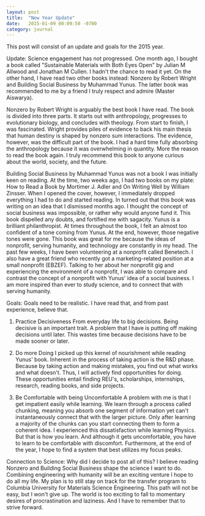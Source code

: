 ```yaml
---
layout: post
title:  "New Year Update"
date:   2015-01-09 00:09:50 -0700
category: journal
---
```


This post will consist of an update and goals for the 2015 year. 

Update: 
Science engagement has not progressed. One month ago, I bought a book called "Sustainable Materials with Both Eyes Open" by Julian M Allwood and Jonathan M Cullen. I hadn't the chance to read it yet. On the other hand, I have read two other books instead: Nonzero by Robert Wright and Building Social Business by Muhammad Yunus. The latter book was recommended to me by a friend I truly respect and admire (Master Aiswarya). 

Nonzero by Robert Wright is arguably the best book I have read. The book is divided into three parts. It starts out with anthropology, progresses to evolutionary biology, and concludes with theology. From start to finish, I was fascinated. Wright provides piles of evidence to back his main thesis that human destiny is shaped by nonzero sum interactions. The evidence, however, was the difficult part of the book. I had a hard time fully absorbing the anthropology because it was overwhelming in quantity. More the reason to read the book again. I truly recommend this book to anyone curious about the world, society, and the future. 

Building Social Business by Muhammad Yunus was not a book I was initially keen on reading. At the time, two weeks ago, I had two books on my plate: How to Read a Book by Mortimer J. Adler and On Writing Well by William Zinsser. When I opened the cover, however, I immediately dropped everything I had to do and started reading. In turned out that this book was writing on an idea that I dismissed months ago. I thought the concept of social business was impossible, or rather why would anyone fund it. This book dispelled any doubts, and fortified me with sagacity. Yunus is a brilliant philanthropist. At times throughout the book, I felt an almost too confident of a tone coming from Yunus. At the end, however, those negative tones were gone. This book was great for me because the ideas of nonprofit, serving humanity, and technology are constantly in my head. The past few weeks, I have been volunteering at a nonprofit called Benetech. I also have a great friend who recently got a marketing-related position at a small nonprofit (EBZEF). Talking to her about her nonprofit gig and experiencing the environment of a nonprofit, I was able to compare and contrast the concept of a nonprofit with Yunus' idea of a social business. I am more inspired than ever to study science, and to connect that with serving humanity. 

Goals: 
Goals need to be realistic. I have read that, and from past experience, believe that. 

1. Practice Decisiveness 
From everyday life to big decisions. Being decisive is an important trait. A problem that I have is putting off making decisions until later. This wastes time because decisions have to be made sooner or later. 

2. Do more Doing 
I picked up this kernel of nourishment while reading Yunus' book. Inherent in the process of taking action is the R&D phase. Because by taking action and making mistakes, you find out what works and what doesn't. Thus, I will actively find opportunities for doing. These opportunities entail finding REU's, scholarships, internships, research, reading books, and side projects. 

3. Be Comfortable with being Uncomfortable 
A problem with me is that I get impatient easily while learning. We learn through a process called chunking, meaning you absorb one segment of information yet can't instantaneously connect that with the larger picture. Only after learning a majority of the chunks can you start connecting them to form a coherent idea. I experienced this dissatisfaction while learning Physics. But that is how you learn. And although it gets uncomfortable, you have to learn to be comfortable with discomfort. Furthermore, at the end of the year, I hope to find a system that best utilizes my focus peaks. 

Connection to Science: 
Why did I decide to post all of this? I believe reading Nonzero and Building Social Business shape the science I want to do. Combining engineering with humanity will be an exciting venture I hope to do all my life. My plan is to still stay on track for the transfer program to Columbia University for Materials Science Engineering. This path will not be easy, but I won't give up. The world is too exciting to fall to momentary desires of procrastination and laziness. And I have to remember that to strive forward.
